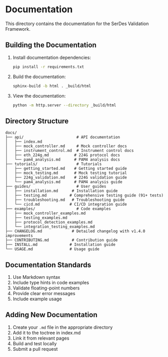 # Documentation

This directory contains the documentation for the SerDes Validation Framework.

## Building the Documentation

1. Install documentation dependencies:
   ```bash
   pip install -r requirements.txt
   ```

2. Build the documentation:
   ```bash
   sphinx-build -b html . _build/html
   ```

3. View the documentation:
   ```bash
   python -m http.server --directory _build/html
   ```

## Directory Structure

```
docs/
├── api/                       # API documentation
│   ├── index.md
│   ├── mock_controller.md     # Mock controller docs
│   ├── instrument_control.md  # Instrument control docs
│   ├── eth_224g.md           # 224G protocol docs
│   └── pam4_analysis.md      # PAM4 analysis docs
├── tutorials/                 # Tutorials
│   ├── getting_started.md    # Getting started guide
│   ├── mock_testing.md       # Mock testing tutorial
│   ├── 224g_validation.md    # 224G validation guide
│   └── pam4_analysis.md      # PAM4 analysis guide
├── guides/                    # User guides
│   ├── installation.md      # Installation guide
│   ├── testing.md          # Comprehensive testing guide (91+ tests)
│   ├── troubleshooting.md   # Troubleshooting guide
│   └── cicd.md             # CI/CD integration guide
├── examples/                  # Code examples
│   ├── mock_controller_examples.md
│   ├── testing_examples.md
│   ├── protocol_detection_examples.md
│   └── integration_testing_examples.md
├── CHANGELOG.md             # Detailed changelog with v1.4.0 improvements
├── CONTRIBUTING.md          # Contribution guide
├── INSTALL.md              # Installation guide
└── USAGE.md                # Usage guide
```

## Documentation Standards

1. Use Markdown syntax
2. Include type hints in code examples
3. Validate floating-point numbers
4. Provide clear error messages
5. Include example usage

## Adding New Documentation

1. Create your `.md` file in the appropriate directory
2. Add it to the toctree in index.md
3. Link it from relevant pages
4. Build and test locally
5. Submit a pull request